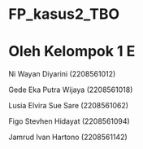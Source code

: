 # FP_kasus2_TBO

# Oleh Kelompok 1 E

Ni Wayan Diyarini (2208561012)

Gede Eka Putra Wijaya (2208561018)

Lusia Elvira Sue Sare (2208561062)

Figo Stevhen Hidayat (2208561094)

Jamrud Ivan Hartono (2208561142)
